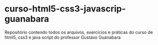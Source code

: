 # curso-html5-css3-javascrip-guanabara
 Repositório contendo todos os arquivos, exercícios e práticas do curso de html5, css3 e java script do professor Gustavo Guanabara
